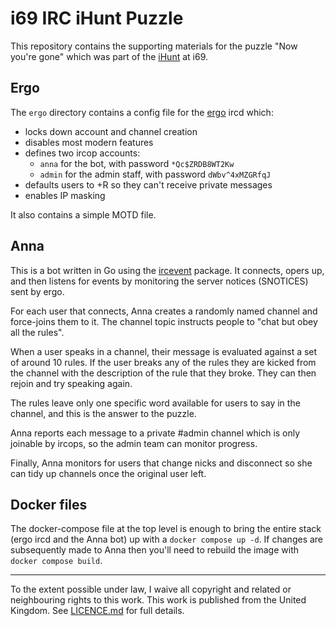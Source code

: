 # i69 IRC iHunt Puzzle

This repository contains the supporting materials for the puzzle
"Now you're gone" which was part of the [iHunt](https://theihunt.uk)
at i69.

## Ergo

The `ergo` directory contains a config file for the [ergo](https://ergo.chat/about)
ircd which:

- locks down account and channel creation
- disables most modern features
- defines two ircop accounts:
  - `anna` for the bot, with password `*Qc$ZRDB8WT2Kw`
  - `admin` for the admin staff, with password `dWbv^4xMZGRfqJ`
- defaults users to +R so they can't receive private messages
- enables IP masking

It also contains a simple MOTD file.

## Anna

This is a bot written in Go using the [ircevent](https://pkg.go.dev/github.com/ergochat/irc-go/ircevent)
package. It connects, opers up, and then listens for events by monitoring the
server notices (SNOTICES) sent by ergo.

For each user that connects, Anna creates a randomly named channel and force-joins
them to it. The channel topic instructs people to "chat but obey all the rules".

When a user speaks in a channel, their message is evaluated against a set of around
10 rules. If the user breaks any of the rules they are kicked from the channel with
the description of the rule that they broke. They can then rejoin and try speaking
again.

The rules leave only one specific word available for users to say in the channel,
and this is the answer to the puzzle.

Anna reports each message to a private #admin channel which is only joinable by
ircops, so the admin team can monitor progress. 

Finally, Anna monitors for users that change nicks and disconnect so she can tidy
up channels once the original user left.

## Docker files

The docker-compose file at the top level is enough to bring the entire stack (ergo
ircd and the Anna bot) up with a `docker compose up -d`. If changes are subsequently
made to Anna then you'll need to rebuild the image with `docker compose build`.

----

To the extent possible under law, I waive all copyright and related or neighbouring rights to this work. This work is
published from the United Kingdom. See [LICENCE.md](LICENCE.md) for full details.
